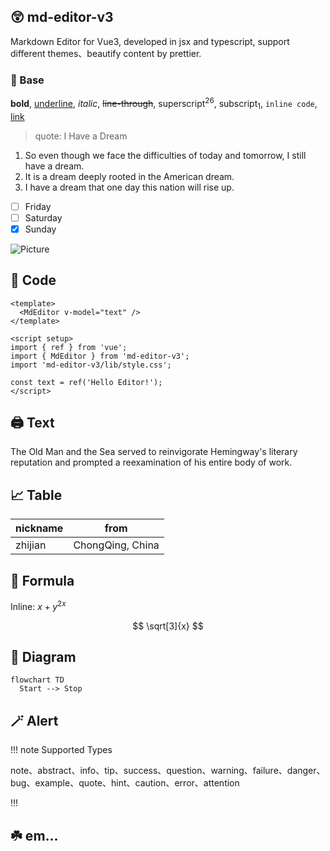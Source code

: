## 😲 md-editor-v3

Markdown Editor for Vue3, developed in jsx and typescript, support different themes、beautify content by prettier.

### 🤖 Base

**bold**, <u>underline</u>, _italic_, ~~line-through~~, superscript<sup>26</sup>, subscript<sub>1</sub>, `inline code`, [link](https://imzbf.cc)

> quote: I Have a Dream

1. So even though we face the difficulties of today and tomorrow, I still have a dream.
2. It is a dream deeply rooted in the American dream.
3. I have a dream that one day this nation will rise up.

- [ ] Friday
- [ ] Saturday
- [x] Sunday

![Picture](https://imzbf.github.io/md-editor-rt/imgs/mark_emoji.gif)

## 🤗 Code

```vue
<template>
  <MdEditor v-model="text" />
</template>

<script setup>
import { ref } from 'vue';
import { MdEditor } from 'md-editor-v3';
import 'md-editor-v3/lib/style.css';

const text = ref('Hello Editor!');
</script>
```

## 🖨 Text

The Old Man and the Sea served to reinvigorate Hemingway's literary reputation and prompted a reexamination of his entire body of work.

## 📈 Table

| nickname | from             |
| -------- | ---------------- |
| zhijian  | ChongQing, China |

## 📏 Formula

Inline: $x+y^{2x}$

$$
\sqrt[3]{x}
$$

## 🧬 Diagram

```mermaid
flowchart TD
  Start --> Stop
```

## 🪄 Alert

!!! note Supported Types

note、abstract、info、tip、success、question、warning、failure、danger、bug、example、quote、hint、caution、error、attention

!!!

## ☘️ em...

